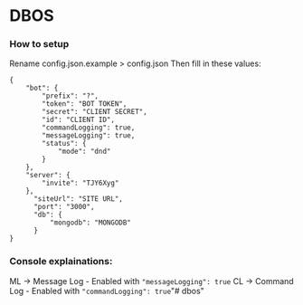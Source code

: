 # DBOS
### How to setup
Rename config.json.example > config.json
Then fill in these values:
```
{
	"bot": {
		"prefix": "?",
		"token": "BOT TOKEN",
		"secret": "CLIENT SECRET",
		"id": "CLIENT ID",
		"commandLogging": true,
		"messageLogging": true,
		"status": {
			"mode": "dnd"
		}
	},
	"server": {
		"invite": "TJY6Xyg"
	},
	  "siteUrl": "SITE URL",
	  "port": "3000",
	  "db": {
		  "mongodb": "MONGODB"
	  }
}
```
### Console explainations:
ML -> Message Log - Enabled with `"messageLogging": true`
CL -> Command Log - Enabled with `"commandLogging": true`"# dbos" 
